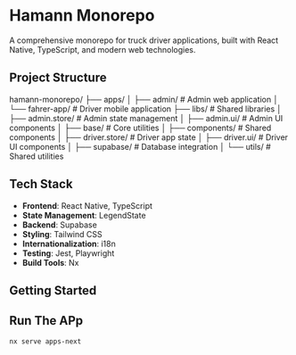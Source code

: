 # Hamann Monorepo

A comprehensive monorepo for truck driver applications, built with React Native, TypeScript, and modern web technologies.

## Project Structure

hamann-monorepo/
├── apps/
│ ├── admin/ # Admin web application
│ └── fahrer-app/ # Driver mobile application
├── libs/ # Shared libraries
│ ├── admin.store/ # Admin state management
│ ├── admin.ui/ # Admin UI components
│ ├── base/ # Core utilities
│ ├── components/ # Shared components
│ ├── driver.store/ # Driver app state
│ ├── driver.ui/ # Driver UI components
│ ├── supabase/ # Database integration
│ └── utils/ # Shared utilities

## Tech Stack

- **Frontend**: React Native, TypeScript
- **State Management**: LegendState
- **Backend**: Supabase
- **Styling**: Tailwind CSS
- **Internationalization**: i18n
- **Testing**: Jest, Playwright
- **Build Tools**: Nx

## Getting Started

## Run The APp

`nx serve apps-next`
